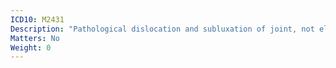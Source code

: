 ```yaml
---
ICD10: M2431
Description: "Pathological dislocation and subluxation of joint, not elsewhere classified: Shoulder region"
Matters: No
Weight: 0
---
```

